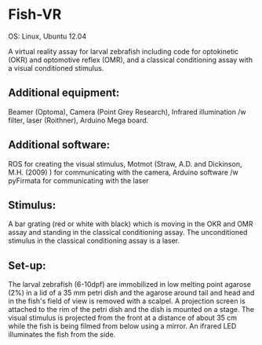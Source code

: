 Fish-VR
=======

OS: Linux, Ubuntu 12.04

A virtual reality assay for larval zebrafish including code for optokinetic (OKR) and optomotive reflex (OMR), and a classical conditioning assay with a visual conditioned stimulus.

Additional equipment: 
---------------------
Beamer (Optoma), Camera (Point Grey Research), Infrared illumination /w filter, laser (Roithner), Arduino Mega board. 

Additional software: 
-------------------
ROS for creating the visual stimulus, Motmot (Straw, A.D. and Dickinson, M.H. (2009) 
) for communicating with the camera, Arduino software /w pyFirmata for communicating with the laser

Stimulus:
---------
A bar grating (red or white with black) which is moving in the OKR and OMR assay and standing in the classical conditioning assay. 
The unconditioned stimulus in the classical conditioning assay is a laser. 

Set-up:
-------
The larval zebrafish (6-10dpf) are immobilized in low melting point agarose (2%) in a lid of a 35 mm petri dish and the agarose around tail and head and in the fish's field of view is removed with a scalpel. A projection screen is attached to the rim of the petri dish and the dish is mounted on a stage. The visual stimulus is projected from the front at a distance of about 35 cm while the fish is being filmed from below using a mirror. An ifrared LED illuminates the fish from the side. 


